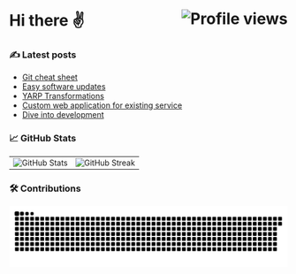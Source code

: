 # Hi there ✌️ <img src="https://komarev.com/ghpvc/?username=kungfux&label=Profile%20views&color=blue&style=flat&abbreviated=true" alt="Profile views" align="right" />

### ✍️ Latest posts

<!-- BLOG-POST-LIST:START -->
- [Git cheat sheet](https://kungfux.github.io/posts/git-cheat-sheet/)
- [Easy software updates](https://kungfux.github.io/posts/easy-software-updates/)
- [YARP Transformations](https://kungfux.github.io/posts/yarp-transformations/)
- [Custom web application for existing service](https://kungfux.github.io/posts/custom-web-application-for-existing-service/)
- [Dive into development](https://kungfux.github.io/posts/dive-into-development/)
<!-- BLOG-POST-LIST:END -->

### 📈 GitHub Stats

<div>
 <table border="0">
  <tr>
   <td>
    <img src="https://github-readme-stats.vercel.app/api?username=kungfux&theme=vue-dark&hide_border=true&count_private=true&show_icons=true&locale=en" alt="GitHub Stats" />
   </td>
   <td>
    <img src="https://github-readme-streak-stats.herokuapp.com/?user=kungfux&theme=vue-dark&hide_border=true" alt="GitHub Streak" />
   </td>
  </tr>
 </table>
</div>

### 🛠️ Contributions

<img src="https://raw.githubusercontent.com/kungfux/kungfux/output/snake.svg" alt="An animation of snake eating the github user contributions (like snake game)" />

<!-- ### 🏆GitHub Trophy

<div align="center">
 <table border="0">
  <tr>
   <td>
    <img src="https://github-profile-trophy.vercel.app/?username=kungfux&theme=nord&row=1" alt="GitHub Trophy" />
   </td>
  </tr>
 </table>
</div>

### 🔝 Top Contributions

![](https://github-contributor-stats.vercel.app/api?username=kungfux&limit=4&combine_all_yearly_contributions=true&theme=city_lights) -->
